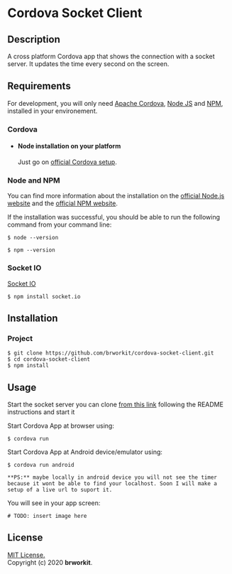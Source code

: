 # Cordova Socket Client 

## Description
A cross platform Cordova app that shows the connection with a socket server. It updates the time every second on the screen.

## Requirements
For development, you will only need [Apache Cordova](https://cordova.apache.org/), [Node JS](https://nodejs.org/) and [NPM](https://npmjs.org/), installed in your environement. 

### Cordova

- #### Node installation on your platform

  Just go on [official Cordova setup](https://cordova.apache.org/docs/en/latest/guide/cli/index.html).

### Node and NPM

You can find more information about the installation on the [official Node.js website](https://nodejs.org/) and the [official NPM website](https://npmjs.org/).

If the installation was successful, you should be able to run the following command from your command line:

    $ node --version        

    $ npm --version

### Socket IO

[Socket IO](https://www.npmjs.com/package/socket.io)
    
    $ npm install socket.io
    
## Installation

### Project
    $ git clone https://github.com/brworkit/cordova-socket-client.git
    $ cd cordova-socket-client
    $ npm install
    
## Usage

Start the socket server you can clone [from this link](https://github.com/brworkit/socket-node-example.git) following the README instructions and start it

Start Cordova App at browser using:
    
    $ cordova run

Start Cordova App at Android device/emulator using:
    
    $ cordova run android

    **PS:** maybe locally in android device you will not see the timer because it wont be able to find your localhost. Soon I will make a setup of a live url to suport it.

You will see in your app screen:
    
    # TODO: insert image here

## License
[MIT License.](https://opensource.org/licenses/MIT)    
Copyright (c) 2020 **brworkit**.